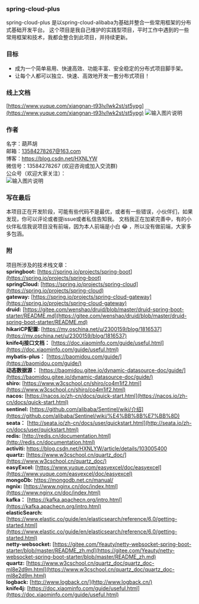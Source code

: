 ###  **spring-cloud-plus** 
spring-cloud-plus 是以spring-cloud-alibaba为基础并整合一些常用框架的分布式基础开发平台。
这个项目是我自己维护的实践型项目，平时工作中遇到的一些常用框架和技术，我都会整合到此项目，并持续更新。
### 目标
- 成为一个简单易用、快速高效、功能丰富、安全稳定的分布式项目脚手架。
- 让每个人都可以独立、快速、高效地开发一套分布式项目！

### 线上文档
 [https://www.yuque.com/xiangnan-t93lv/lwk2st/st5ypg](https://www.yuque.com/xiangnan-t93lv/lwk2st/st5ypg)
![输入图片说明](https://images.gitee.com/uploads/images/2020/0522/130015_1bf3f63e_4866886.png "屏幕截图.png")

### 作者
名字：葫芦胡  
邮箱：13584278267@163.com  
博客：https://blog.csdn.net/HXNLYW  
微信号：13584278267 (欢迎咨询或加入交流群)  
公众号（欢迎大家关注）：  
![输入图片说明](https://images.gitee.com/uploads/images/2020/0720/135846_466deb6c_4866886.jpeg "公众号logo.jpg")

### 写在最后
本项目正在开发阶段，可能有些代码不是最优，或者有一些错误，小伙伴们，如果发现，你可以评论或者提issue或者私信告知我。
文档我正在加紧完善中，有的小伙伴私信我说项目没有前端，因为本人前端是小白 :joy: ，所以没有做前端，大家多多包涵。

### 附
项目所涉及的技术栈文章：  
 **springboot:**  [https://spring.io/projects/spring-boot](https://spring.io/projects/spring-boot)  
**springCloud:**  [https://spring.io/projects/spring-cloud](https://spring.io/projects/spring-cloud)   
 **gateway:**  [https://spring.io/projects/spring-cloud-gateway](https://spring.io/projects/spring-cloud-gateway)  
 **druid:**  [https://gitee.com/wenshao/druid/blob/master/druid-spring-boot-starter/README.md](https://gitee.com/wenshao/druid/blob/master/druid-spring-boot-starter/README.md)  
 **hikariCP配置:**  [https://my.oschina.net/u/2300159/blog/1816537](https://my.oschina.net/u/2300159/blog/1816537)  
 **knife4j接口文档：**  [https://doc.xiaominfo.com/guide/useful.html](https://doc.xiaominfo.com/guide/useful.html)  
 **mybatis-plus：**  [https://baomidou.com/guide/](https://baomidou.com/guide/)  
 **动态数据源：**  [https://baomidou.gitee.io/dynamic-datasource-doc/guide/](https://baomidou.gitee.io/dynamic-datasource-doc/guide/)  
 **shiro:**  [https://www.w3cschool.cn/shiro/co4m1if2.html](https://www.w3cschool.cn/shiro/co4m1if2.html)  
 **nacos:**  [https://nacos.io/zh-cn/docs/quick-start.html](https://nacos.io/zh-cn/docs/quick-start.html)  
 **sentinel:**  [https://github.com/alibaba/Sentinel/wiki/介绍](https://github.com/alibaba/Sentinel/wiki/%E4%BB%8B%E7%BB%8D)  
 **seata：**  [http://seata.io/zh-cn/docs/user/quickstart.html](http://seata.io/zh-cn/docs/user/quickstart.html)  
 **redis:**  [http://redis.cn/documentation.html](http://redis.cn/documentation.html)  
 **activiti:**  https://blog.csdn.net/HXNLYW/article/details/103005400  
 **quartz:**  [https://www.w3cschool.cn/quartz_doc/](https://www.w3cschool.cn/quartz_doc/)  
 **easyExcel:**  [https://www.yuque.com/easyexcel/doc/easyexcel](https://www.yuque.com/easyexcel/doc/easyexcel)  
 **mongoDb:**  [https://mongodb.net.cn/manual/ ](https://mongodb.net.cn/manual/)   
 **ngnix:**  [https://www.nginx.cn/doc/index.html](https://www.nginx.cn/doc/index.html)  
 **kafka：** [https://kafka.apachecn.org/intro.html](https://kafka.apachecn.org/intro.html)  
 **elasticSearch:**  [https://www.elastic.co/guide/en/elasticsearch/reference/6.0/getting-started.html](https://www.elastic.co/guide/en/elasticsearch/reference/6.0/getting-started.html)   
 **netty-websocket:**  [https://gitee.com/Yeauty/netty-websocket-spring-boot-starter/blob/master/README_zh.md](https://gitee.com/Yeauty/netty-websocket-spring-boot-starter/blob/master/README_zh.md)   
 **quartz:**  [https://www.w3cschool.cn/quartz_doc/quartz_doc-ml8e2d9m.html](https://www.w3cschool.cn/quartz_doc/quartz_doc-ml8e2d9m.html)    
 **logback:**  [http://www.logback.cn/](http://www.logback.cn/)  
 **knife4j:**  [https://doc.xiaominfo.com/guide/useful.html](https://doc.xiaominfo.com/guide/useful.html)  
